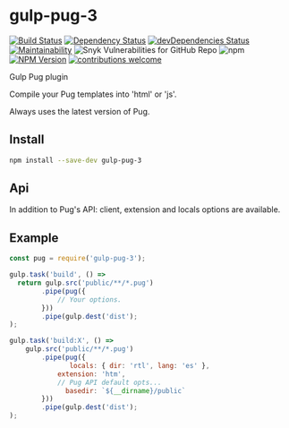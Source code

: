 # gulp-pug-3

[![Build Status](https://travis-ci.com/orcunsaltik/gulp-pug-3.svg?branch=master)](https://travis-ci.com/orcunsaltik/gulp-pug-3)
[![Dependency Status](https://david-dm.org/orcunsaltik/gulp-pug-3.svg)](https://david-dm.org/orcunsaltik/gulp-pug-3)
[![devDependencies Status](https://david-dm.org/orcunsaltik/gulp-pug-3/dev-status.svg)](https://david-dm.org/orcunsaltik/gulp-pug-3?type=dev)
[![Maintainability](https://api.codeclimate.com/v1/badges/035ff3499e767eb6b552/maintainability)](https://codeclimate.com/github/orcunsaltik/gulp-pug-3/maintainability)
![Snyk Vulnerabilities for GitHub Repo](https://img.shields.io/snyk/vulnerabilities/github/orcunsaltik/gulp-pug-3)
![npm](https://img.shields.io/npm/dt/gulp-pug-3)
[![NPM Version](https://badge.fury.io/js/gulp-pug-3.svg?style=flat)](https://npmjs.org/package/gulp-pug-3)
[![contributions welcome](https://img.shields.io/badge/contributions-welcome-brightgreen.svg?style=flat)](https://github.com/orcunsaltik/gulp-pug-3/issues)


Gulp Pug plugin

Compile your Pug templates into 'html' or 'js'.

Always uses the latest version of Pug.

## Install

``` bash
npm install --save-dev gulp-pug-3
```

## Api

In addition to Pug's API: client, extension and locals options are available. 

## Example

```javascript
const pug = require('gulp-pug-3');

gulp.task('build', () =>
  return gulp.src('public/**/*.pug')
        .pipe(pug({
            // Your options.
        }))
        .pipe(gulp.dest('dist');
);

gulp.task('build:X', () => 
    gulp.src('public/**/*.pug')
        .pipe(pug({
               locals: { dir: 'rtl', lang: 'es' },
            extension: 'htm',
            // Pug API default opts...
              basedir: `${__dirname}/public`
        }))
        .pipe(gulp.dest('dist');
);
```
